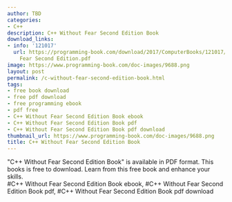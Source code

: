 ```yaml
---
author: TBD
categories:
- C++
description: C++ Without Fear Second Edition Book
download_links:
- info: '121017'
  url: https://programming-book.com/download/2017/ComputerBooks/121017/Cpp Without
    Fear Second Edition.pdf
image: https://www.programming-book.com/doc-images/9688.png
layout: post
permalink: /c-without-fear-second-edition-book.html
tags:
- free book download
- free pdf download
- free programming ebook
- pdf free
- C++ Without Fear Second Edition Book ebook
- C++ Without Fear Second Edition Book pdf
- C++ Without Fear Second Edition Book pdf download
thumbnail_url: https://www.programming-book.com/doc-images/9688.png
title: C++ Without Fear Second Edition Book
---
```


 
<div class="item-desc text-justify">
  "C++ Without Fear Second Edition Book" is available in PDF format. This books is free to download. Learn from this free book and enhance your skills.
  <br>
  #C++ Without Fear Second Edition Book ebook, #C++ Without Fear Second Edition Book pdf, #C++ Without Fear Second Edition Book pdf download
</div>